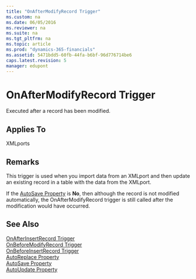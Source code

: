 ```yaml
---
title: "OnAfterModifyRecord Trigger"
ms.custom: na
ms.date: 06/05/2016
ms.reviewer: na
ms.suite: na
ms.tgt_pltfrm: na
ms.topic: article
ms.prod: "dynamics-365-financials"
ms.assetid: 5471bdd5-60fb-44fa-b6bf-96d776714be6
caps.latest.revision: 5
manager: edupont
---
```

# OnAfterModifyRecord Trigger
Executed after a record has been modified.  

## Applies To  
 XMLports  

## Remarks  
 This trigger is used when you import data from an XMLport and then update an existing record in a table with the data from the XMLport.  

 If the [AutoSave Property](../devenv-AutoSave-Property.md) is **No**, then although the record is not modified automatically, the OnAfterModifyRecord trigger is still called after the modification would have occurred.  

## See Also  
 [OnAfterInsertRecord Trigger](devenv-OnAfterInsertRecord-Trigger.md)   
 [OnBeforeModifyRecord Trigger](devenv-OnBeforeModifyRecord-Trigger.md)   
 [OnBeforeInsertRecord Trigger](devenv-OnBeforeInsertRecord-Trigger.md)   
 [AutoReplace Property](../devenv-AutoReplace-Property.md)   
 [AutoSave Property](../devenv-AutoSave-Property.md)   
 [AutoUpdate Property](../devenv-AutoUpdate-Property.md)
